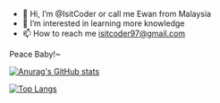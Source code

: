 - 👋 Hi, I’m @IsitCoder or call me Ewan from Malaysia 
- 👀 I’m interested in learning more knowledge
- 📫 How to reach me isitcoder97@gmail.com

Peace Baby!~

<!--START_SECTION:waka-->
<!--END_SECTION:waka-->

[![Anurag's GitHub stats](https://github-readme-stats.vercel.app/api?username=IsitCoder&show_icons=true&theme=algolia)](https://github.com/IsitCoder/github-readme-stats)

[![Top Langs](https://github-readme-stats.vercel.app/api/top-langs/?username=IsitCoder&layout=donut&show_icons=true&theme=algolia)](https://github.com/anuraghazra/github-readme-stats)
